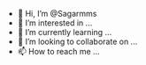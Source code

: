 - 👋 Hi, I’m @Sagarmms
- 👀 I’m interested in ...
- 🌱 I’m currently learning ...
- 💞️ I’m looking to collaborate on ...
- 📫 How to reach me ...

<!---
Sagarmms/Sagarmms is a ✨ special ✨ repository because its `README.md` (this file) appears on your GitHub profile.
You can click the Preview link to take a look at your changes.
--->
